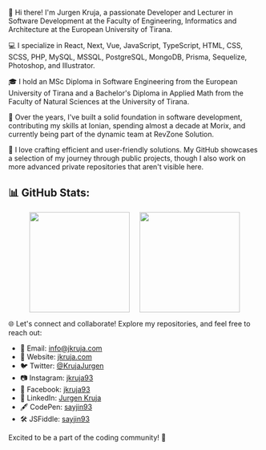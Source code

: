 👋 Hi there! I'm Jurgen Kruja, a passionate Developer and Lecturer in Software Development at the Faculty of Engineering, Informatics and Architecture at the European University of Tirana.

💻 I specialize in React, Next, Vue, JavaScript, TypeScript, HTML, CSS, SCSS, PHP, MySQL, MSSQL, PostgreSQL, MongoDB, Prisma, Sequelize, Photoshop, and Illustrator.

🎓 I hold an MSc Diploma in Software Engineering from the European University of Tirana and a Bachelor's Diploma in Applied Math from the Faculty of Natural Sciences at the University of Tirana.

💼 Over the years, I've built a solid foundation in software development, contributing my skills at Ionian, spending almost a decade at Morix, and currently being part of the dynamic team at RevZone Solution.

🚀 I love crafting efficient and user-friendly solutions. My GitHub showcases a selection of my journey through public projects, though I also work on more advanced private repositories that aren't visible here.

## 📊 GitHub Stats:

<div style="display: flex; justify-content: center; align-items: center; gap:20px; flex-wrap: wrap;">
<img src="https://github-readme-stats.vercel.app/api?username=sayjin93&hide=contribs&show=prs_merged,prs_merged_percentage&show_icons=true&theme=radical" height="200px" />
<img src="https://github-readme-stats.vercel.app/api/top-langs/?username=sayjin93&layout=compact&theme=radical" height="200px" />
</div>

🌐 Let's connect and collaborate! Explore my repositories, and feel free to reach out:

- 📧 Email: [info@jkruja.com](mailto:info@jkruja.com)
- 🔗 Website: [jkruja.com](https://jkruja.com/)
- 🐦 Twitter: [@KrujaJurgen](https://twitter.com/KrujaJurgen)
- 📷 Instagram: [jkruja93](https://www.instagram.com/jkruja93)
- 👤 Facebook: [jkruja93](https://www.facebook.com/jkruja93)
- 💼 LinkedIn: [Jurgen Kruja](https://al.linkedin.com/in/jurgenkruja)
- 🖋️ CodePen: [sayjin93](https://codepen.io/sayjin93)
- 🛠️ JSFiddle: [sayjin93](https://jsfiddle.net/user/sayjin93)

Excited to be a part of the coding community! 🚀
